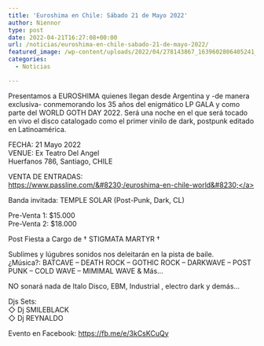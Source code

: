 ```yaml
---
title: 'Euroshima en Chile: Sábado 21 de Mayo 2022'
author: Niennor
type: post
date: 2022-04-21T16:27:08+00:00
url: /noticias/euroshima-en-chile-sabado-21-de-mayo-2022/
featured_image: /wp-content/uploads/2022/04/278143867_1639602806405241_4507035180442723711_n-920x613.jpg
categories:
  - Noticias

---
```

 

Presentamos a EUROSHIMA quienes llegan desde Argentina y -de manera exclusiva- conmemorando los 35 años del enigmático LP GALA y como parte del WORLD GOTH DAY 2022. Será una noche en el que será tocado en vivo el disco catalogado como el primer vinilo de dark, postpunk editado en Latinoamérica.

FECHA: 21 Mayo 2022  
VENUE: Ex Teatro Del Angel  
Huerfanos 786, Santiago, CHILE

VENTA DE ENTRADAS:  
<a href="https://www.passline.com/eventos/euroshima-en-chile-world-goth-day-2022-sabado-21-mayo?fbclid=IwAR0DwABjYTvIY9Pi77InYdApsf3iOy3PEDvx-YdE-NRVR_zycM5QBJ-e2uE" rel="noreferrer noopener" target="_blank">https://www.passline.com/&#8230;/euroshima-en-chile-world&#8230;</a>

Banda invitada: TEMPLE SOLAR (Post-Punk, Dark, CL)

Pre-Venta 1: $15.000  
Pre-Venta 2: $18.000

Post Fiesta a Cargo de † STIGMATA MARTYR †

Sublimes y lúgubres sonidos nos deleitarán en la pista de baile.  
¿Música?: BATCAVE &#8211; DEATH ROCK &#8211; GOTHIC ROCK &#8211; DARKWAVE &#8211; POST PUNK &#8211; COLD WAVE &#8211; MIMIMAL WAVE & Más&#8230;

NO sonará nada de Italo Disco, EBM, Industrial , electro dark y demás&#8230;

Djs Sets:  
◇ Dj SMILEBLACK  
◇ Dj REYNALDO

Evento en Facebook: <https://fb.me/e/3kCsKCuQy>